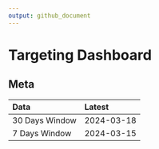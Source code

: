 ```yaml
---
output: github_document
---
```


# Targeting Dashboard



## Meta


|Data           |Latest     |
|:--------------|:----------|
|30 Days Window |2024-03-18 |
|7 Days Window  |2024-03-15 |

